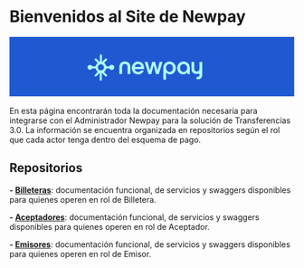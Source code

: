 # Bienvenidos al Site de Newpay

![Esta es una imagen](https://github.com/IPNEWPAY/IPNEWPAY/blob/main/banner%20logo%20newpay.PNG?raw=true)

En esta página encontrarán toda la documentación necesaria para integrarse con el Administrador Newpay para la solución de Transferencias 3.0. La información se encuentra organizada en repositorios según el rol que cada actor tenga dentro del esquema de pago.

## Repositorios
**- [Billeteras](https://ipnewpay.github.io/IPNEWPAY/Billeteras/)**: documentación funcional, de servicios y swaggers disponibles para quienes operen en rol de Billetera.

**- [Aceptadores](https://github.com/IPNEWPAY/Aceptadores)**: documentación funcional, de servicios y swaggers disponibles para quienes operen en rol de Aceptador.

**- [Emisores](https://github.com/IPNEWPAY/Emisores)**: documentación funcional, de servicios y swaggers disponibles para quienes operen en rol de Emisor.
